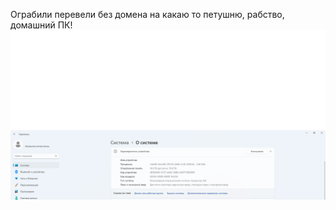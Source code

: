 Ограбили перевели без домена на какаю то петушню, рабство, домашний ПК!
 ![1](https://github.com/selecitevww/UGNALI-COMPUTER/blob/main/%D0%BE%D0%B3%D1%80%D0%B0%D0%B1%D0%B8%D0%BB%D0%B8.png)
